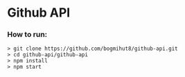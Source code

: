 # Github API 

### How to run:
```
> git clone https://github.com/bogmihut8/github-api.git
> cd github-api/github-api
> npm install
> npm start
```



